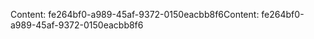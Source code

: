 <span data-ttu-id="6bf8d-101">Content: fe264bf0-a989-45af-9372-0150eacbb8f6</span><span class="sxs-lookup"><span data-stu-id="6bf8d-101">Content: fe264bf0-a989-45af-9372-0150eacbb8f6</span></span>